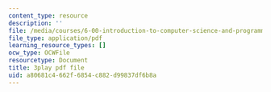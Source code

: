 ```yaml
---
content_type: resource
description: ''
file: /media/courses/6-00-introduction-to-computer-science-and-programming-fall-2008/a80681c4662f6854c882d99837df6b8a_X6ilT3uUOBo.pdf
file_type: application/pdf
learning_resource_types: []
ocw_type: OCWFile
resourcetype: Document
title: 3play pdf file
uid: a80681c4-662f-6854-c882-d99837df6b8a
---
```

